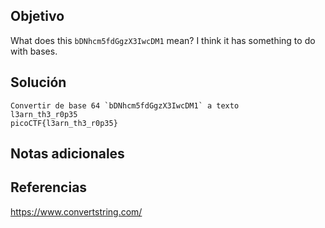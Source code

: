 ## Objetivo
What does this `bDNhcm5fdGgzX3IwcDM1` mean? I think it has something to do with bases.
## Solución 
```
Convertir de base 64 `bDNhcm5fdGgzX3IwcDM1` a texto
l3arn_th3_r0p35
picoCTF{l3arn_th3_r0p35}
```

## Notas adicionales

## Referencias
https://www.convertstring.com/